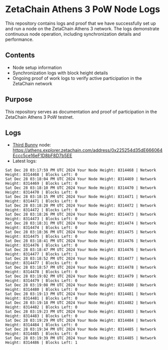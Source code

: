 # ZetaChain Athens 3 PoW Node Logs
This repository contains logs and proof that we have successfully set up and run a node on the ZetaChain Athens 3 network. The logs demonstrate continuous node operation, including synchronization details and performance.

## Contents
- Node setup information
- Synchronization logs with block height details
- Ongoing proof of work logs to verify active participation in the ZetaChain network

## Purpose
This repository serves as documentation and proof of participation in the ZetaChain Athens 3 PoW testnet.

## Logs

- [Third Bunny](https://thirdbunny.xyz/) node: https://athens.explorer.zetachain.com/address/0x225254d35dE666064Eccc5ce16eF1D8bF8D7b5EE
- Latest logs:
```
Sat Dec 28 03:17:59 PM UTC 2024 Your Node Height: 8314468 | Network Height: 8314468 | Blocks Left: 0
Sat Dec 28 03:18:04 PM UTC 2024 Your Node Height: 8314469 | Network Height: 8314469 | Blocks Left: 0
Sat Dec 28 03:18:10 PM UTC 2024 Your Node Height: 8314470 | Network Height: 8314470 | Blocks Left: 0
Sat Dec 28 03:18:15 PM UTC 2024 Your Node Height: 8314471 | Network Height: 8314471 | Blocks Left: 0
Sat Dec 28 03:18:20 PM UTC 2024 Your Node Height: 8314472 | Network Height: 8314472 | Blocks Left: 0
Sat Dec 28 03:18:26 PM UTC 2024 Your Node Height: 8314473 | Network Height: 8314473 | Blocks Left: 0
Sat Dec 28 03:18:31 PM UTC 2024 Your Node Height: 8314474 | Network Height: 8314474 | Blocks Left: 0
Sat Dec 28 03:18:36 PM UTC 2024 Your Node Height: 8314475 | Network Height: 8314475 | Blocks Left: 0
Sat Dec 28 03:18:41 PM UTC 2024 Your Node Height: 8314476 | Network Height: 8314476 | Blocks Left: 0
Sat Dec 28 03:18:47 PM UTC 2024 Your Node Height: 8314476 | Network Height: 8314477 | Blocks Left: 1
Sat Dec 28 03:18:52 PM UTC 2024 Your Node Height: 8314477 | Network Height: 8314477 | Blocks Left: 0
Sat Dec 28 03:18:57 PM UTC 2024 Your Node Height: 8314478 | Network Height: 8314478 | Blocks Left: 0
Sat Dec 28 03:19:02 PM UTC 2024 Your Node Height: 8314479 | Network Height: 8314479 | Blocks Left: 0
Sat Dec 28 03:19:08 PM UTC 2024 Your Node Height: 8314480 | Network Height: 8314480 | Blocks Left: 0
Sat Dec 28 03:19:13 PM UTC 2024 Your Node Height: 8314481 | Network Height: 8314481 | Blocks Left: 0
Sat Dec 28 03:19:18 PM UTC 2024 Your Node Height: 8314482 | Network Height: 8314482 | Blocks Left: 0
Sat Dec 28 03:19:23 PM UTC 2024 Your Node Height: 8314483 | Network Height: 8314483 | Blocks Left: 0
Sat Dec 28 03:19:29 PM UTC 2024 Your Node Height: 8314484 | Network Height: 8314484 | Blocks Left: 0
Sat Dec 28 03:19:34 PM UTC 2024 Your Node Height: 8314485 | Network Height: 8314485 | Blocks Left: 0
Sat Dec 28 03:19:39 PM UTC 2024 Your Node Height: 8314485 | Network Height: 8314486 | Blocks Left: 1
```
